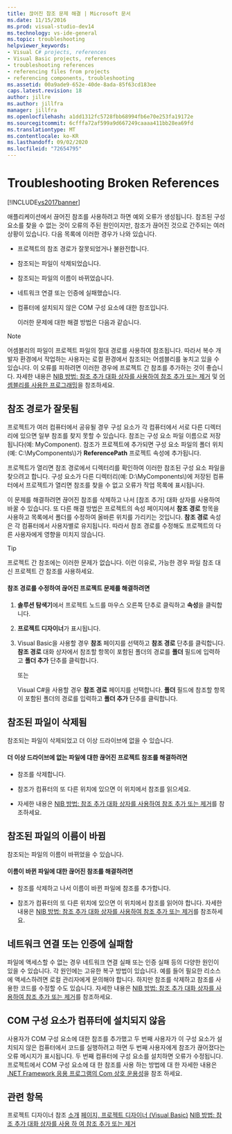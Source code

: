 ```yaml
---
title: 끊어진 참조 문제 해결 | Microsoft 문서
ms.date: 11/15/2016
ms.prod: visual-studio-dev14
ms.technology: vs-ide-general
ms.topic: troubleshooting
helpviewer_keywords:
- Visual C# projects, references
- Visual Basic projects, references
- troubleshooting references
- referencing files from projects
- referencing components, troubleshooting
ms.assetid: 00a9ade9-652e-40de-8ada-85f63cd183ee
caps.latest.revision: 18
author: jillre
ms.author: jillfra
manager: jillfra
ms.openlocfilehash: a1dd1312fc5728fbb68994fb6e70e253fa19172e
ms.sourcegitcommit: 6cfffa72af599a9d667249caaaa411bb28ea69fd
ms.translationtype: MT
ms.contentlocale: ko-KR
ms.lasthandoff: 09/02/2020
ms.locfileid: "72654795"
---
```

# <a name="troubleshooting-broken-references"></a>Troubleshooting Broken References
[!INCLUDE[vs2017banner](../includes/vs2017banner.md)]

애플리케이션에서 끊어진 참조를 사용하려고 하면 예외 오류가 생성됩니다. 참조된 구성 요소를 찾을 수 없는 것이 오류의 주된 원인이지만, 참조가 끊어진 것으로 간주되는 여러 상황이 있습니다. 다음 목록에 이러한 경우가 나와 있습니다.

- 프로젝트의 참조 경로가 잘못되었거나 불완전합니다.

- 참조되는 파일이 삭제되었습니다.

- 참조되는 파일의 이름이 바뀌었습니다.

- 네트워크 연결 또는 인증에 실패했습니다.

- 컴퓨터에 설치되지 않은 COM 구성 요소에 대한 참조입니다.

  이러한 문제에 대한 해결 방법은 다음과 같습니다.

> [!NOTE]
> 어셈블리의 파일이 프로젝트 파일의 절대 경로를 사용하여 참조됩니다. 따라서 복수 개발자 환경에서 작업하는 사용자는 로컬 환경에서 참조되는 어셈블리를 놓치고 있을 수 있습니다. 이 오류를 피하려면 이러한 경우에 프로젝트 간 참조를 추가하는 것이 좋습니다. 자세한 내용은 [NIB 방법: 참조 추가 대화 상자를 사용하여 참조 추가 또는 제거](https://msdn.microsoft.com/3bd75d61-f00c-47c0-86a2-dd1f20e231c9) 및 [어셈블리를 사용한 프로그래밍](https://msdn.microsoft.com/library/25918b15-701d-42c7-95fc-c290d08648d6)을 참조하세요.

## <a name="reference-path-is-incorrect"></a>참조 경로가 잘못됨
 프로젝트가 여러 컴퓨터에서 공유될 경우 구성 요소가 각 컴퓨터에서 서로 다른 디렉터리에 있으면 일부 참조를 찾지 못할 수 있습니다. 참조는 구성 요소 파일 이름으로 저장됩니다(예: MyComponent). 참조가 프로젝트에 추가되면 구성 요소 파일의 폴더 위치(예: C:\MyComponents\\)가 **ReferencePath** 프로젝트 속성에 추가됩니다.

 프로젝트가 열리면 참조 경로에서 디렉터리를 확인하여 이러한 참조된 구성 요소 파일을 찾으려고 합니다. 구성 요소가 다른 디렉터리(예: D:\MyComponents\\)에 저장된 컴퓨터에서 프로젝트가 열리면 참조를 찾을 수 없고 오류가 작업 목록에 표시됩니다.

 이 문제를 해결하려면 끊어진 참조를 삭제하고 나서 [참조 추가] 대화 상자를 사용하여 바꿀 수 있습니다. 또 다른 해결 방법은 프로젝트의 속성 페이지에서 **참조 경로** 항목을 사용하고 목록에서 폴더를 수정하여 올바른 위치를 가리키는 것입니다. **참조 경로** 속성은 각 컴퓨터에서 사용자별로 유지됩니다. 따라서 참조 경로를 수정해도 프로젝트의 다른 사용자에게 영향을 미치지 않습니다.

> [!TIP]
> 프로젝트 간 참조에는 이러한 문제가 없습니다. 이런 이유로, 가능한 경우 파일 참조 대신 프로젝트 간 참조를 사용하세요.

#### <a name="to-fix-a-broken-project-reference-by-correcting-the-reference-path"></a>참조 경로를 수정하여 끊어진 프로젝트 문제를 해결하려면

1. **솔루션 탐색기**에서 프로젝트 노드를 마우스 오른쪽 단추로 클릭하고 **속성**을 클릭합니다.

2. **프로젝트 디자이너**가 표시됩니다.

3. Visual Basic을 사용할 경우 **참조** 페이지를 선택하고 **참조 경로** 단추를 클릭합니다. **참조 경로** 대화 상자에서 참조할 항목이 포함된 폴더의 경로를 **폴더** 필드에 입력하고 **폴더 추가** 단추를 클릭합니다.

     또는

     Visual C#을 사용할 경우 **참조 경로** 페이지를 선택합니다. **폴더** 필드에 참조할 항목이 포함된 폴더의 경로를 입력하고 **폴더 추가** 단추를 클릭합니다.

## <a name="referenced-file-has-been-deleted"></a>참조된 파일이 삭제됨
 참조되는 파일이 삭제되었고 더 이상 드라이브에 없을 수 있습니다.

#### <a name="to-fix-a-broken-project-reference-for-a-file-that-no-longer-exists-on-your-drive"></a>더 이상 드라이브에 없는 파일에 대한 끊어진 프로젝트 참조를 해결하려면

- 참조를 삭제합니다.

- 참조가 컴퓨터의 또 다른 위치에 있으면 이 위치에서 참조를 읽으세요.

- 자세한 내용은 [NIB 방법: 참조 추가 대화 상자를 사용하여 참조 추가 또는 제거](https://msdn.microsoft.com/3bd75d61-f00c-47c0-86a2-dd1f20e231c9)를 참조하세요.

## <a name="referenced-file-has-been-renamed"></a>참조된 파일의 이름이 바뀜
 참조되는 파일의 이름이 바뀌었을 수 있습니다.

#### <a name="to-fix-a-broken-reference-for-a-file-that-has-been-renamed"></a>이름이 바뀐 파일에 대한 끊어진 참조를 해결하려면

- 참조를 삭제하고 나서 이름이 바뀐 파일에 참조를 추가합니다.

- 참조가 컴퓨터의 또 다른 위치에 있으면 이 위치에서 참조를 읽어야 합니다. 자세한 내용은 [NIB 방법: 참조 추가 대화 상자를 사용하여 참조 추가 또는 제거](https://msdn.microsoft.com/3bd75d61-f00c-47c0-86a2-dd1f20e231c9)를 참조하세요.

## <a name="network-connection-or-authentication-has-failed"></a>네트워크 연결 또는 인증에 실패함
 파일에 액세스할 수 없는 경우 네트워크 연결 실패 또는 인증 실패 등의 다양한 원인이 있을 수 있습니다. 각 원인에는 고유한 복구 방법이 있습니다. 예를 들어 필요한 리소스에 액세스하려면 로컬 관리자에게 문의해야 합니다. 하지만 참조를 삭제하고 참조를 사용한 코드를 수정할 수도 있습니다. 자세한 내용은 [NIB 방법: 참조 추가 대화 상자를 사용하여 참조 추가 또는 제거](https://msdn.microsoft.com/3bd75d61-f00c-47c0-86a2-dd1f20e231c9)를 참조하세요.

## <a name="com-component-is-not-installed-on-computer"></a>COM 구성 요소가 컴퓨터에 설치되지 않음
 사용자가 COM 구성 요소에 대한 참조를 추가했고 두 번째 사용자가 이 구성 요소가 설치되지 않은 컴퓨터에서 코드를 실행하려고 하면 두 번째 사용자에게 참조가 끊어졌다는 오류 메시지가 표시됩니다. 두 번째 컴퓨터에 구성 요소를 설치하면 오류가 수정됩니다. 프로젝트에서 COM 구성 요소에 대 한 참조를 사용 하는 방법에 대 한 자세한 내용은 [.NET Framework 응용 프로그램의 Com 상호 운용성](https://msdn.microsoft.com/library/f5a72143-c268-4dff-a019-974ad940e17d)을 참조 하세요.

## <a name="see-also"></a>관련 항목
 프로젝트 디자이너 참조 [소개](https://msdn.microsoft.com/898dd854-c98d-430c-ba1b-a913ce3c73d7) [페이지, 프로젝트 디자이너 (Visual Basic)](../ide/reference/references-page-project-designer-visual-basic.md) [NIB 방법: 참조 추가 대화 상자를 사용 하 여 참조 추가 또는 제거](https://msdn.microsoft.com/3bd75d61-f00c-47c0-86a2-dd1f20e231c9)
